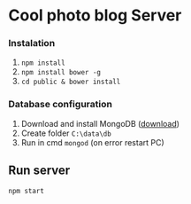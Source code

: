 # Cool photo blog Server

### Instalation

1. `npm install`
2. `npm install bower -g`
3. `cd public & bower install`

### Database configuration

1. Download and install MongoDB ([download](https://www.mongodb.org/downloads#production))
2. Create folder `C:\data\db`
3. Run in cmd `mongod` (on error restart PC)

## Run server
`npm start`